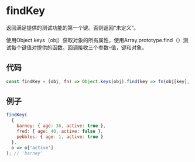# findKey

返回满足提供的测试功能的第一个键。否则返回“未定义”。

使用Object.keys（obj）获取对象的所有属性，使用Array.prototype.find（）测试每个键值对提供的函数。回调接收三个参数-值，键和对象。

## 代码

```js
const findKey = (obj, fn) => Object.keys(obj).find(key => fn(obj[key], key, obj));
```

## 例子

```js
findKey(
  {
    barney: { age: 36, active: true },
    fred: { age: 40, active: false },
    pebbles: { age: 1, active: true }
  },
  o => o['active']
); // 'barney'
```
